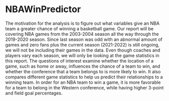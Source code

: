 # NBAWinPredictor
The motivation for the analysis is to figure out what variables give an NBA team a greater chance of winning a basketball game. Our report will be covering NBA games from the 2003-2004 season all the way through the 2019-2020 season. Since last season was odd with an abnormal amount of games and zero fans plus the current season (2021-2022) is still ongoing, we will not be including their games in the data. Even though coaches and players vary each season, we will only be looking at the game statistics in this report. The questions of interest examine whether the location of a game, such as home or away, influences the chance of a team to win, and whether the conference that a team belongs to is more likely to win. It also compares different game statistics to help us predict their relationships to a winning team. In order for an NBA team to win a game, it is more favorable for a team to belong in the Western conference, while having higher 3-point and field goal percentages.
